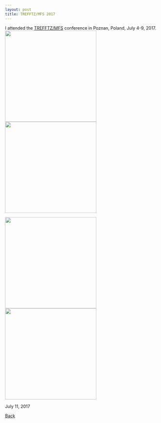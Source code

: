 ```yaml
---
layout: post
title: TREFFTZ/MFS 2017
---
```


I attended the [TREFFTZ/MFS](http://trefftzmfs2017.put.poznan.pl/) conference in Poznan, Poland, July 4-9, 2017.
<img src="https://static.wixstatic.com/media/d19f46_b815c81f7caa4cb299631acf48767ccc~mv2.jpg/v1/fill/w_960,h_714,al_c,q_90/d19f46_b815c81f7caa4cb299631acf48767ccc~mv2.webp"  height="300" width="300"> <img src="https://static.wixstatic.com/media/d19f46_73a0932a87fd4153aa4fece145187e0d~mv2_d_3648_2736_s_4_2.jpg/v1/fill/w_1019,h_764,al_c,q_90,usm_0.66_1.00_0.01/d19f46_73a0932a87fd4153aa4fece145187e0d~mv2_d_3648_2736_s_4_2.webp"  height="300" width="300">

<img src="https://static.wixstatic.com/media/d19f46_c3133f2212174552b29d0677b5fe2a34~mv2_d_3648_2736_s_4_2.jpg/v1/fill/w_1019,h_764,al_c,q_90,usm_0.66_1.00_0.01/d19f46_c3133f2212174552b29d0677b5fe2a34~mv2_d_3648_2736_s_4_2.webp" height="300" width="300"> <img src="https://static.wixstatic.com/media/d19f46_dd056b2f405441a890bee308056154c5~mv2_d_3648_2736_s_4_2.jpg/v1/fill/w_1019,h_764,al_c,q_90,usm_0.66_1.00_0.01/d19f46_dd056b2f405441a890bee308056154c5~mv2_d_3648_2736_s_4_2.webp"  height="300" width="300">

July 11, 2017

[Back](https://finitetsai.github.io/)
